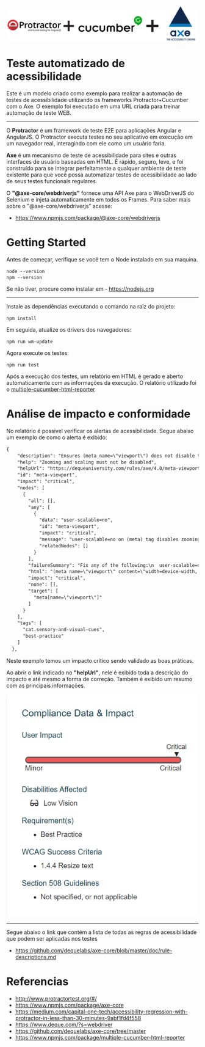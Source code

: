 ![Logo](images/logo1.png)
# Teste automatizado de acessibilidade

Este é um modelo criado como exemplo para realizar a automação de testes de acessibilidade utilizando os frameworks Protractor+Cucumber com o Axe.
O exemplo foi executado em uma URL criada para treinar automação de teste WEB.

___

O **Protractor** é um framework de teste E2E para aplicações Angular e AngularJS. O Protractor executa testes no seu aplicativo em execução em um navegador real, interagindo com ele como um usuário faria.

**Axe** é um mecanismo de teste de acessibilidade para sites e outras interfaces de usuário baseadas em HTML. É rápido, seguro, leve, e foi construído para se integrar perfeitamente a qualquer ambiente de teste existente para que você possa automatizar testes de acessibilidade ao lado de seus testes funcionais regulares.

O **"@axe-core/webdriverjs"** fornece uma API Axe  para o WebDriverJS do Selenium e injeta automaticamente em todos os Frames.
Para saber mais sobre o "@axe-core/webdriverjs" acesse:

- https://www.npmjs.com/package/@axe-core/webdriverjs

#
# Getting Started

Antes de começar, verifique se você tem o Node instalado em sua maquina.
```console
node --version
npm --version
```
Se não tiver, procure como instalar em - https://nodejs.org
___

Instale as dependências executando o comando na raiz do projeto: 
```console
npm install
```
Em seguida, atualize os drivers dos navegadores:

```console
npm run wm-update
```

Agora execute os testes:

```console
npm run test
```
Após a execução dos testes, um relatório em HTML é gerado e aberto automaticamente com as informações da execução. 
O relatório utilizado foi o [multiple-cucumber-html-reporter](https://www.npmjs.com/package/multiple-cucumber-html-reporter)

# Análise de impacto e conformidade
No relatório é possivel verificar os alertas de acessibilidade.
Segue abaixo um exemplo de como o alerta é exibido:

```txt
{
    "description": "Ensures (meta name=\"viewport\") does not disable text scaling and zooming",
    "help": "Zooming and scaling must not be disabled",
    "helpUrl": "https://dequeuniversity.com/rules/axe/4.0/meta-viewport?application=webdriverjs",
    "id": "meta-viewport",
    "impact": "critical",
    "nodes": [
      {
        "all": [],
        "any": [
          {
            "data": "user-scalable=no",
            "id": "meta-viewport",
            "impact": "critical",
            "message": "user-scalable=no on (meta) tag disables zooming on mobile devices",
            "relatedNodes": []
          }
        ],
        "failureSummary": "Fix any of the following:\n  user-scalable=no on (meta) tag disables zooming on mobile devices",
        "html": "(meta name=\"viewport\" content=\"width=device-width, initial-scale=1.0, maximum-scale=1.0, user-scalable=no\")",
        "impact": "critical",
        "none": [],
        "target": [
          "meta[name=\"viewport\"]"
        ]
      }
    ],
    "tags": [
      "cat.sensory-and-visual-cues",
      "best-practice"
    ]
  },
```
Neste exemplo temos um impacto crítico sendo validado as boas práticas.

Ao abrir o link indicado no **"helpUrl"**, nele é exibido toda a descrição do impacto e até mesmo a forma de correção.
Também é exibido um resumo com as principais informações.

![resumoImpacto](images/impacto.png)



----
Segue abaixo o link que contém a lista de todas as regras de acessibilidade que podem ser aplicadas nos testes
- https://github.com/dequelabs/axe-core/blob/master/doc/rule-descriptions.md



# Referencias
- http://www.protractortest.org/#/
- https://www.npmjs.com/package/axe-core
- https://medium.com/capital-one-tech/accessibility-regression-with-protractor-in-less-than-30-minutes-9abf1fd4f558
- https://www.deque.com/?s=webdriver
- https://github.com/dequelabs/axe-core/tree/master
- https://www.npmjs.com/package/multiple-cucumber-html-reporter

